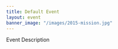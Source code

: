 ```yaml
---
title: Default Event
layout: event
banner_image: "/images/2015-mission.jpg"
---
```


Event Description